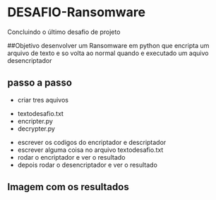 # DESAFIO-Ransomware
Concluindo o último desafio de projeto 

##Objetivo 
desenvolver um Ransomware em python que encripta um arquivo de texto e so volta ao normal quando e executado um aquivo desencriptador

## passo a passo
- criar tres aquivos
* textodesafio.txt
* encripter.py
* decrypter.py

- escrever os codigos do encriptador e descriptador 
- escrever alguma coisa no arquivo textodesafio.txt
- rodar o encriptador e ver o resultado 
- depois rodar o desencriptador e ver o resultado

## Imagem com os resultados
